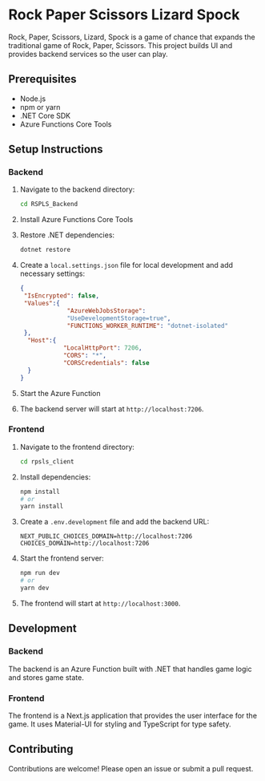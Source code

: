 # Rock Paper Scissors Lizard Spock

Rock, Paper, Scissors, Lizard, Spock is a game of chance that expands the traditional game of Rock, Paper, Scissors. This project builds UI and provides backend services so the user can play.


## Prerequisites

- Node.js
- npm or yarn
- .NET Core SDK
- Azure Functions Core Tools

## Setup Instructions

### Backend

1. Navigate to the backend directory:
    ```bash
    cd RSPLS_Backend
    ```

2. Install Azure Functions Core Tools

3. Restore .NET dependencies:
    ```bash
    dotnet restore
    ```

4. Create a `local.settings.json` file for local development and add necessary settings:
    ```json
   {
     "IsEncrypted": false,
     "Values":{
                 "AzureWebJobsStorage": 
                 "UseDevelopmentStorage=true",
                 "FUNCTIONS_WORKER_RUNTIME": "dotnet-isolated"
     },
      "Host":{
                "LocalHttpPort": 7206,
                "CORS": "*",
                "CORSCredentials": false
      }
   }
    ```

5. Start the Azure Function
6. The backend server will start at `http://localhost:7206`.

### Frontend

1. Navigate to the frontend directory:
    ```bash
    cd rpsls_client
    ```

2. Install dependencies:
    ```bash
    npm install
    # or
    yarn install
    ```

3. Create a `.env.development` file and add the backend URL:
    ```plaintext
    NEXT_PUBLIC_CHOICES_DOMAIN=http://localhost:7206
    CHOICES_DOMAIN=http://localhost:7206
    ```

4. Start the frontend server:
    ```bash
    npm run dev
    # or
    yarn dev
    ```

5. The frontend will start at `http://localhost:3000`.

## Development

### Backend

The backend is an Azure Function built with .NET that handles game logic and stores game state.

### Frontend

The frontend is a Next.js application that provides the user interface for the game. It uses Material-UI for styling and TypeScript for type safety.

## Contributing

Contributions are welcome! Please open an issue or submit a pull request.
